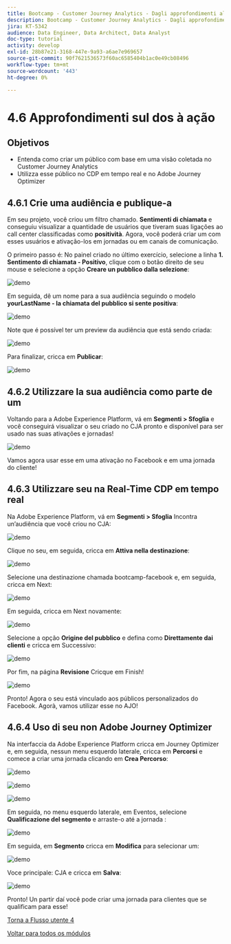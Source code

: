 ```yaml
---
title: Bootcamp - Customer Journey Analytics - Dagli approfondimenti all'azione - Brasile
description: Bootcamp - Customer Journey Analytics - Dagli approfondimenti all'azione - Brasile
jira: KT-5342
audience: Data Engineer, Data Architect, Data Analyst
doc-type: tutorial
activity: develop
exl-id: 28b87e21-3168-447e-9a93-a6ae7e969657
source-git-commit: 90f7621536573f60ac6585404b1ac0e49cb08496
workflow-type: tm+mt
source-wordcount: '443'
ht-degree: 0%

---
```


# 4.6 Approfondimenti sul dos à ação

## Objetivos

- Entenda como criar um público com base em uma visão coletada no Customer Journey Analytics
- Utilizza esse público no CDP em tempo real e no Adobe Journey Optimizer

## 4.6.1 Crie uma audiência e publique-a

Em seu projeto, você criou um filtro chamado. **Sentimenti di chiamata** e conseguiu visualizar a quantidade de usuários que tiveram suas ligações ao call center classificadas como **positività**. Agora, você poderá criar um com esses usuários e ativação-los em jornadas ou em canais de comunicação.

O primeiro passo é: No painel criado no último exercício, selecione a linha **1. Sentimento di chiamata - Positivo**, clique com o botão direito de seu mouse e selecione a opção **Creare un pubblico dalla selezione**:

![demo](./images/aud1.png)

Em seguida, dê um nome para a sua audiência seguindo o modelo **yourLastName - la chiamata del pubblico si sente positiva**:

![demo](./images/aud2.png)

Note que é possível ter um preview da audiência que está sendo criada:

![demo](./images/aud3.png)

Para finalizar, cricca em **Publicar**:

![demo](./images/aud4.png)

## 4.6.2 Utilizzare la sua audiência como parte de um

Voltando para a Adobe Experience Platform, vá em **Segmenti > Sfoglia** e você conseguirá visualizar o seu criado no CJA pronto e disponível para ser usado nas suas ativações e jornadas!

![demo](./images/aud5.png)

Vamos agora usar esse em uma ativação no Facebook e em uma jornada do cliente!

## 4.6.3 Utilizzare seu na Real-Time CDP em tempo real

Na Adobe Experience Platform, vá em **Segmenti > Sfoglia** Incontra un’audiência que você criou no CJA:

![demo](./images/aud6.png)

Clique no seu, em seguida, cricca em **Attiva nella destinazione**:

![demo](./images/aud7.png)

Selecione una destinazione chamada bootcamp-facebook e, em seguida, cricca em Next:

![demo](./images/aud8.png)

Em seguida, cricca em Next novamente:

![demo](./images/aud9.png)

Selecione a opção **Origine del pubblico** e defina como **Direttamente dai clienti** e cricca em Successivo:

![demo](./images/aud10.png)

Por fim, na página **Revisione** Cricque em Finish!

![demo](./images/aud11.png)

Pronto! Agora o seu está vinculado aos públicos personalizados do Facebook.
Agorà, vamos utilizar esse no AJO!

## 4.6.4 Uso di seu non Adobe Journey Optimizer

Na interfaccia da Adobe Experience Platform cricca em Journey Optimizer e, em seguida, nessun menu esquerdo laterale, cricca em **Percorsi** e comece a criar uma jornada clicando em **Crea Percorso**:

![demo](./images/aud20.png)

![demo](./images/aud21.png)

![demo](./images/aud22.png)

Em seguida, no menu esquerdo laterale, em Eventos, selecione **Qualificazione del segmento** e arraste-o até a jornada :

![demo](./images/aud23.png)

Em seguida, em **Segmento** cricca em **Modifica** para selecionar um:

![demo](./images/aud24.png)

Voce principale: CJA e cricca em **Salva**:

![demo](./images/aud25.png)

Pronto! Un partir daí você pode criar uma jornada para clientes que se qualificam para esse!

[Torna a Flusso utente 4](./uc4.md)

[Voltar para todos os módulos](./../../overview.md)
